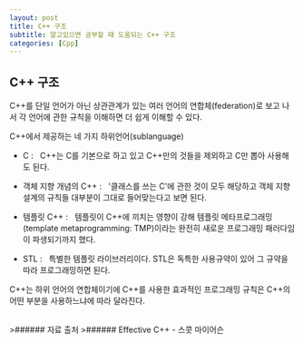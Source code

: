 ```yaml
---
layout: post
title: C++ 구조
subtitle: 알고있으면 공부할 때 도움되는 C++ 구조 
categories: [Cpp]
---
```

<h2 class="section-heading">C++ 구조</h2>
C++를 단일 언어가 아닌 상관관계가 있는 여러 언어의 연합체(federation)로 보고 나서 각 언어에 관한 규칙을 이해하면 더 쉽게 이해할 수 있다.


C++에서 제공하는 네 가지 하위언어(sublanguage)
- C&nbsp;:&nbsp;&nbsp;&nbsp;C++는 C를 기본으로 하고 있고 C++만의 것들을 제외하고 C만 뽑아 사용해도 된다.

- 객체 지향 개념의 C++&nbsp;:&nbsp;&nbsp;&nbsp;'클래스를 쓰는 C'에 관한 것이 모두 해당하고 객체 지향 설계의 규칙들 대부분이 그대로 들어맞는다고 보면 된다.

- 템플릿 C++&nbsp;:&nbsp;&nbsp;&nbsp;템플릿이 C++에 끼치는 영향이 강해 템플릿 메타프로그래밍(template metaprogramming: TMP)이라는 완전히 새로운 프로그래밍 패러다임이 파생되기까지 했다.

- STL&nbsp;:&nbsp;&nbsp;&nbsp;특별한 템플릿 라이브러리이다. STL은 독특한 사용규약이 있어 그 규약을 따라 프로그래밍하면 된다.

C++는 하위 언어의 연합체이기에 C++를 사용한 효과적인 프로그래밍 규칙은 C++의 어떤 부분을 사용하느냐에 따라 달라진다.

<br>
>###### 자료 출처  
>###### Effective C++ - 스콧 마이어슨